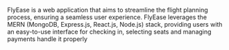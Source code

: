 FlyEase is a web application that aims to streamline the flight planning process, ensuring a seamless user experience. FlyEase leverages the MERN (MongoDB, Express.js, React.js, Node.js) stack, providing users with an easy-to-use interface for checking in, selecting seats and managing payments handle it properly
